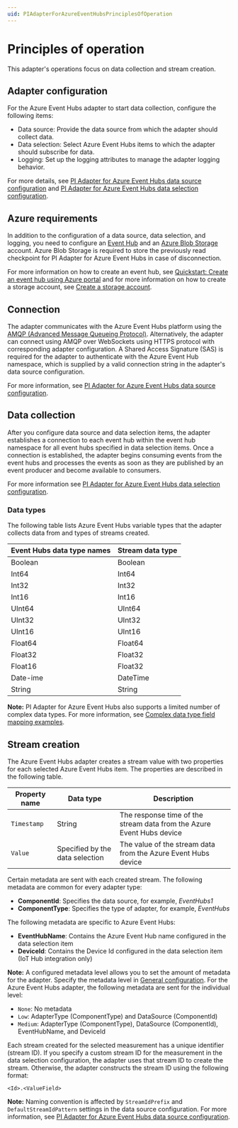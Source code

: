 ```yaml
---
uid: PIAdapterForAzureEventHubsPrinciplesOfOperation
---
```


# Principles of operation

This adapter's operations focus on data collection and stream creation.

## Adapter configuration

For the Azure Event Hubs adapter to start data collection, configure the following items:

- Data source: Provide the data source from which the adapter should collect data.
- Data selection: Select Azure Event Hubs items to which the adapter should subscribe for data.
- Logging: Set up the logging attributes to manage the adapter logging behavior.

For more details, see [PI Adapter for Azure Event Hubs data source configuration](xref:PIAdapterForAzureEventHubsDataSourceConfiguration) and [PI Adapter for Azure Event Hubs data selection configuration](xref:PIAdapterForAzureEventHubsDataSelectionConfiguration).

## Azure requirements

In addition to the configuration of a data source, data selection, and logging, you need to configure an [Event Hub](https://azure.microsoft.com/en-us/services/event-hubs/) and an [Azure Blob Storage](https://azure.microsoft.com/en-us/services/storage/blobs/) account. Azure Blob Storage is required to store the previously read checkpoint for PI Adapter for Azure Event Hubs in case of disconnection.

For more information on how to create an event hub, see [Quickstart: Create an event hub using Azure portal](https://docs.microsoft.com/en-us/azure/event-hubs/event-hubs-create) and for more information on how to create a storage account, see [Create a storage account](https://docs.microsoft.com/en-us/azure/storage/common/storage-account-create?tabs=azure-portal). 

## Connection

The adapter communicates with the Azure Event Hubs platform using the [AMQP (Advanced Message Queueing Protocol)](https://www.amqp.org/about/what). Alternatively, the adapter can connect using AMQP over WebSockets using HTTPS protocol with corresponding adapter configuration. A Shared Access Signature (SAS) is required for the adapter to authenticate with the Azure Event Hub namespace, which is supplied by a valid connection string in the adapter's data source configuration.

For more information, see [PI Adapter for Azure Event Hubs data source configuration](xref:PIAdapterForAzureEventHubsDataSourceConfiguration).

## Data collection

After you configure data source and data selection items, the adapter establishes a connection to each event hub within the event hub namespace for all event hubs specified in data selection items. Once a connection is established, the adapter begins consuming events from the event hubs and processes the events as soon as they are published by an event producer and become available to consumers.

For more information see [PI Adapter for Azure Event Hubs data selection configuration](xref:PIAdapterForAzureEventHubsDataSelectionConfiguration).

### Data types

The following table lists Azure Event Hubs variable types that the adapter collects data from and types of streams created.

| Event Hubs data type names | Stream data type |
|------------------|------------------|
| Boolean          | Boolean          |
| Int64            | Int64            |
| Int32            | Int32            |
| Int16            | Int16            |
| UInt64           | UInt64           |
| UInt32           | UInt32           |
| UInt16           | UInt16           |
| Float64          | Float64          |
| Float32          | Float32          |
| Float16          | Float32          |
| Date-ime         | DateTime         |
| String           | String           |

**Note:** PI Adapter for Azure Event Hubs also supports a limited number of complex data types. For more information, see [Complex data type field mapping examples](xref:PIAdapterForAzureEventHubsDataSelectionConfiguration#complex-data-type-field-mapping-examples).

## Stream creation

The Azure Event Hubs adapter creates a stream value with two properties for each selected Azure Event Hubs item. The properties are described in the following table.

| Property name | Data type | Description |
|---------------|-----------|-------------|
| `Timestamp`   | String    | The response time of the stream data from the Azure Event Hubs device |
| `Value`       | Specified by the data selection | The value of the stream data from the Azure Event Hubs device |

Certain metadata are sent with each created stream. The following metadata are common for every adapter type:

- **ComponentId**: Specifies the data source, for example, _EventHubs1_
- **ComponentType**: Specifies the type of adapter, for example, _EventHubs_

The following metadata are specific to Azure Event Hubs:

- **EventHubName**: Contains the Azure Event Hub name configured in the data selection item
- **DeviceId**: Contains the Device Id configured in the data selection item (IoT Hub integration only)

**Note:** A configured metadata level allows you to set the amount of metadata for the adapter. Specify the metadata level in [General configuration](xref:GeneralConfiguration). For the Azure Event Hubs adapter, the following metadata are sent for the individual level:

- `None`: No metadata
- `Low`: AdapterType (ComponentType) and DataSource (ComponentId)
- `Medium`: AdapterType (ComponentType), DataSource (ComponentId), EventHubName, and DeviceId

Each stream created for the selected measurement has a unique identifier (stream ID). If you specify a custom stream ID for the measurement in the data selection configuration, the adapter uses that stream ID to create the stream. Otherwise, the adapter constructs the stream ID using the following format:

```code
<Id>.<ValueField>
```

**Note:** Naming convention is affected by `StreamIdPrefix` and `DefaultStreamIdPattern` settings in the data source configuration. For more information, see [PI Adapter for Azure Event Hubs data source configuration](xref:PIAdapterForAzureEventHubsDataSourceConfiguration).
